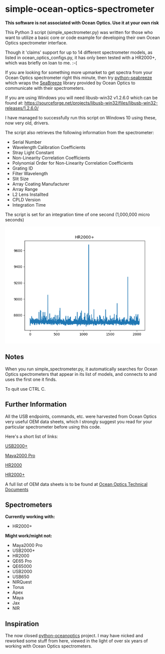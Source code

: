 # simple-ocean-optics-spectrometer

**This software is not associated with Ocean Optics. Use it at your own risk**

This Python 3 script (simple_spectrometer.py) was written for those who want
to utilize a basic core or code example for developing their own Ocean
Optics spectrometer interface.

Though it 'claims' support for up to 14 different spectrometer models,
as listed in ocean_optics_configs.py, it has only been tested
with a HR2000+, which was briefly on loan to me. :-(

If you are looking for something more upmarket to get spectra from your
Ocean Optics spectrometer right this minute, then try
[python-seabreeze](https://github.com/ap--/python-seabreeze) which
wraps the [SeaBreeze](http://oceanoptics.com/product/seabreeze/)
library provided by Ocean Optics to communicate with their spectrometers.

If you are using Windows you will need libusb-win32 v1.2.6.0 which can
be found at:
https://sourceforge.net/projects/libusb-win32/files/libusb-win32-releases/1.2.6.0/

I have managed to successfully run this script on Windows 10 using these,
now very old, drivers.

The script also retrieves the following information from the spectrometer:

* Serial Number
* Wavelength Calibration Coefficients
* Stray Light Constant
* Non-Linearity Correlation Coefficients
* Polynomial Order for Non-Linearity Correlation Coefficients
* Grating ID
* Filter Wavelength
* Slit Size
* Array Coating Manufacturer
* Array Range
* L2 Lens Installted
* CPLD Version
* Integration Time

The script is set for an integration time of one second (1,000,000 micro
seconds)

![HR2000+ dark spectrum](assets/spectrum.png)

## Notes

When you run simple_spectrometer.py, it automatically searches for
Ocean Optics spectrometers that appear in its list of models, and connects
to and uses the first one it finds.

To quit use CTRL C.

## Further Information

All the USB endpoints, commands, etc. were harvested from Ocean Optics
very useful OEM data sheets, which I strongly suggest you read for your
particular spectrometer before using this code.

Here's a short list of links:

[USB2000+](https://oceanoptics.com/wp-content/uploads/OEM-Data-Sheet-USB2000-.pdf)

[Maya2000 Pro](https://oceanoptics.com/wp-content/uploads/OEM-Data-Sheet-Maya.pdf)

[HR2000](https://oceanoptics.com/wp-content/uploads/OEM-Data-Sheet-HR2000.pdf)

[HR2000+](https://oceanoptics.com/wp-content/uploads/OEM-Data-Sheet-HR2000plus.pdf)

A full list of OEM data sheets is to be found at
[Ocean Optics Technical Documents](https://oceanoptics.com/support/technical-documents/)

## Spectrometers

**Currently working with:**

* HR2000+

**Might work/might not:**

* Maya2000 Pro
* USB2000+
* HR2000
* QE65 Pro
* QE65000
* USB2000
* USB650
* NIRQuest
* Torus
* Apex
* Maya
* Jax
* NIR

## Inspiration

The now closed [python-oceanoptics](https://github.com/ap--/python-oceanoptics) project.
I may have nicked and reworked some stuff from here, viewed in the light of over six years
of working with Ocean Optics spectrometers.
